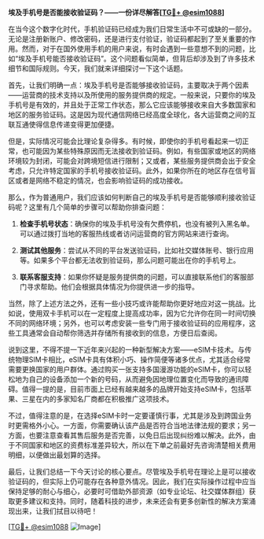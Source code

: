 **埃及手机号是否能接收验证码？——一份详尽解答[[TG💪+ @esim1088](https://t.me/s/esim1088)]**

在当今这个数字化时代，手机验证码已经成为我们日常生活中不可或缺的一部分。无论是注册新账户、修改密码，还是进行支付验证，验证码都起到了至关重要的作用。然而，对于在国外使用手机的用户来说，有时会遇到一些意想不到的问题，比如“埃及手机号能否接收验证码”。这个问题看似简单，但背后却涉及到了许多技术细节和国际规则。今天，我们就来详细探讨一下这个话题。

首先，让我们明确一点：埃及手机号是否能够接收验证码，主要取决于两个因素——运营商的技术支持以及所使用的服务提供商的规定。一般来说，只要你的埃及手机号是有效的，并且处于正常工作状态，那么它应该能够接收来自大多数国家和地区的服务验证码。这是因为现代通信网络已经高度全球化，各大运营商之间的互联互通使得信息传递变得更加便捷。

但是，实际情况可能会比理论复杂得多。有时候，即使你的手机号看起来一切正常，也可能因为某些特殊原因而无法接收到验证码。例如，有些国家或地区的网络环境较为封闭，可能会对跨境短信进行限制；又或者，某些服务提供商会出于安全考虑，只允许特定国家的手机号接收验证码。此外，如果你所在的地区存在信号盲区或者是网络不稳定的情况，也会影响验证码的成功接收。

那么，作为普通用户，我们应该如何判断自己的埃及手机号是否能够顺利接收验证码呢？这里有几个简单的步骤可以帮助你排查问题：

1. **检查手机号状态**：确保你的埃及手机号没有欠费停机，也没有被列入黑名单。可以通过拨打当地的客服热线或者访问运营商的官方网站来进行查询。
   
2. **测试其他服务**：尝试从不同的平台发送验证码，比如社交媒体账号、银行应用等。如果多个平台都无法收到验证码，那么问题可能出在你的手机号上。
   
3. **联系客服支持**：如果你怀疑是服务提供商的问题，可以直接联系他们的客服部门寻求帮助。他们会根据具体情况为你提供进一步的指导。

当然，除了上述方法之外，还有一些小技巧或许能帮助你更好地应对这一挑战。比如说，使用双卡手机可以在一定程度上提高成功率，因为它允许你在同一时间切换不同的网络环境；另外，也可以考虑安装一些专门用于接收验证码的应用程序，这些工具通常会自动帮你筛选并存储所有接收到的信息，方便日后查阅。

说到这里，不得不提一下近年来兴起的一种新型解决方案——eSIM卡技术。与传统物理SIM卡相比，eSIM卡具有体积小巧、操作简便等诸多优点，尤其适合经常需要更换国家的用户群体。通过购买一张支持多国漫游功能的eSIM卡，你可以轻松地为自己的设备添加一个新的号码，从而避免因地理位置变化而导致的通讯障碍。值得一提的是，目前市面上已经有越来越多的品牌开始支持eSIM卡，包括苹果、三星在内的多家知名厂商都在积极推广这项技术。

不过，值得注意的是，在选择eSIM卡时一定要谨慎行事，尤其是涉及到跨国业务时更需格外小心。一方面，你需要确认该产品是否符合当地法律法规的要求；另一方面，也要注意查看其售后服务是否完善，以免日后出现纠纷难以解决。此外，由于不同国家和地区的资费标准差异较大，所以在下单之前最好先咨询清楚相关费用明细，以便做出最划算的选择。

最后，让我们总结一下今天讨论的核心要点。尽管埃及手机号在理论上是可以接收验证码的，但实际上仍可能存在各种意外情况。因此，我们在实际操作过程中应当保持足够的耐心与细心，必要时可借助外部资源（如专业论坛、社交媒体群组）获取更多建议和支持。同时，随着科技的进步，未来还会有更多创新性的解决方案涌现出来，让我们拭目以待吧！

[[TG💪+ @esim1088](https://t.me/s/esim1088) ![Image](https://i.postimg.cc/4NQfJmqS/Snipaste-2025-05-13-00-14-12.png)]